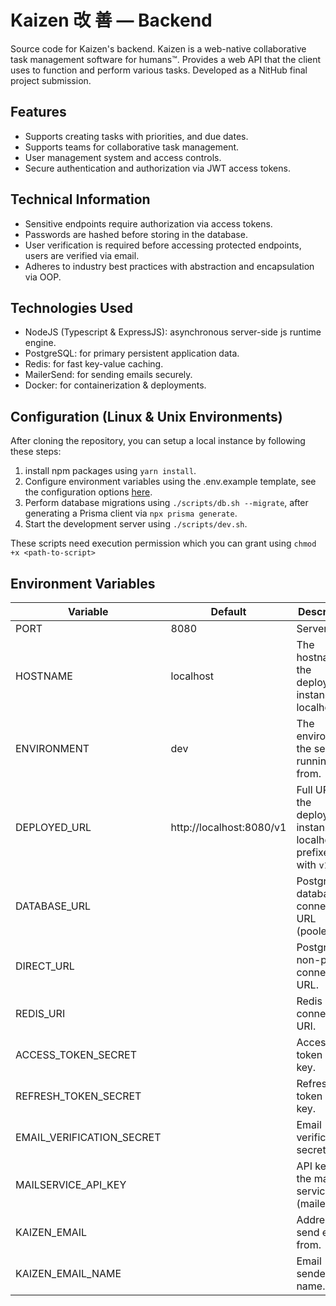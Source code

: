# Kaizen 改 善 — Backend

Source code for Kaizen's backend. Kaizen is a web-native collaborative task management software for humans™. Provides a web API that the client uses to function and perform various tasks. Developed as a NitHub final project submission.

## Features

- Supports creating tasks with priorities, and due dates.
- Supports teams for collaborative task management.
- User management system and access controls.
- Secure authentication and authorization via JWT access tokens.

## Technical Information

- Sensitive endpoints require authorization via access tokens.
- Passwords are hashed before storing in the database.
- User verification is required before accessing protected endpoints, users are verified via email.
- Adheres to industry best practices with abstraction and encapsulation via OOP.

## Technologies Used

- NodeJS (Typescript & ExpressJS): asynchronous server-side js runtime engine.
- PostgreSQL: for primary persistent application data.
- Redis: for fast key-value caching.
- MailerSend: for sending emails securely.
- Docker: for containerization & deployments.

## Configuration (Linux & Unix Environments)

After cloning the repository, you can setup a local instance by following these steps:

1. install npm packages using `yarn install`.
2. Configure environment variables using the .env.example template, see the configuration options [here](#environment-variables).
3. Perform database migrations using `./scripts/db.sh --migrate`, after generating a Prisma client via `npx prisma generate`.
4. Start the development server using `./scripts/dev.sh`.

These scripts need execution permission which you can grant using `chmod +x <path-to-script>`

## Environment Variables

| Variable | Default | Description |
| -------- | ------- | ----------- |
| PORT | 8080 | Server port. |
| HOSTNAME | localhost | The hostname of the deployed instance or localhost. |
| ENVIRONMENT | dev | The environment the server is running from. |
| DEPLOYED_URL | http://localhost:8080/v1 | Full URL of the deployed instance or localhost, prefixed with `v1`. |
| DATABASE_URL | | PostgreSQL database connection URL (pooled). |
| DIRECT_URL | | PostgreSQL non-pooled connection URL. |
| REDIS_URI | | Redis server connection URI. |
| ACCESS_TOKEN_SECRET | | Access token secret key. |
| REFRESH_TOKEN_SECRET | | Refresh token secret key. |
| EMAIL_VERIFICATION_SECRET | | Email verification secret key. |
| MAILSERVICE_API_KEY | | API key for the mailing service. (mailersend) |
| KAIZEN_EMAIL | | Address to send emails from. |
| KAIZEN_EMAIL_NAME | | Email sender name. |

